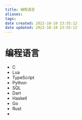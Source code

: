 ```yaml
---
title: 编程语言
aliases: 
tags: 
date created: 2022-10-10 23:55:12
date updated: 2022-10-10 23:55:12
---
```


# 编程语言

- C
- Lua
- TypeScript
- Python
- SQL
- Dart
- Haskell
- Go
- Rust
- 